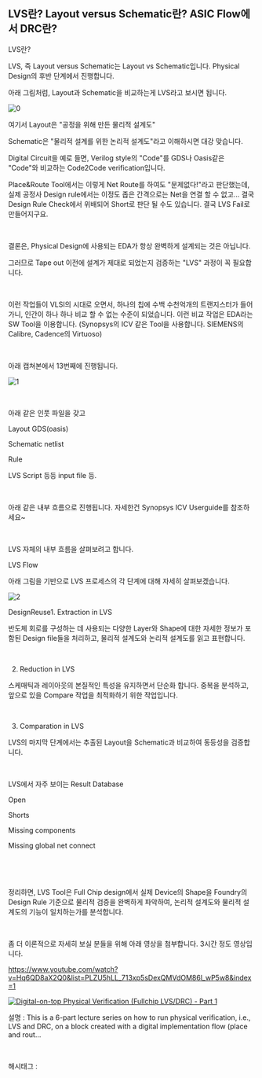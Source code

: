 ## LVS란? Layout versus Schematic란? ASIC Flow에서 DRC란?

LVS란?

LVS, 즉 Layout versus Schematic는 Layout vs Schematic입니다. Physical Design의 후반 단계에서 진행합니다.

아래 그림처럼, Layout과 Schematic을 비교하는게 LVS라고 보시면 됩니다.

![0](/asset/img/223386321077/0.png)

여기서 Layout은 "공정을 위해 만든 물리적 설계도"

Schematic은 "물리적 설계를 위한 논리적 설계도"라고 이해하시면 대강 맞습니다.

Digital Circuit을 예로 들면, Verilog style의 "Code"를 GDS나 Oasis같은 "Code"와 비교하는 Code2Code verification입니다.

Place&Route Tool에서는 이렇게 Net Route를 하여도 "문제없다!"라고 판단했는데, 실제 공정사 Design rule에서는 이정도 좁은 간격으로는 Net을 연결 할 수 없고... 결국 Design Rule Check에서 위배되어 Short로 판단 될 수도 있습니다. 결국 LVS Fail로 만들어지구요.

​

결론은, Physical Design에 사용되는 EDA가 항상 완벽하게 설계되는 것은 아닙니다.

그러므로 Tape out 이전에 설계가 제대로 되었는지 검증하는 "LVS" 과정이 꼭 필요합니다.

​

이런 작업들이 VLSI의 시대로 오면서, 하나의 칩에 수백 수천억개의 트랜지스터가 들어가니, 인간이 하나 하나 비교 할 수 없는 수준이 되었습니다. 이런 비교 작업은 EDA라는 SW Tool을 이용합니다. (Synopsys의 ICV 같은 Tool을 사용합니다. SIEMENS의 Calibre, Cadence의 Virtuoso)

​

아래 캡쳐본에서 13번째에 진행됩니다.

![1](/asset/img/223386321077/1.png)

​

아래 같은 인풋 파일을 갖고

Layout GDS(oasis)

Schematic netlist

Rule

LVS Script 등등 input file 등.

​

아래 같은 내부 흐름으로 진행됩니다. 자세한건 Synopsys ICV Userguide를 참조하세요~

​

LVS 자체의 내부 흐름을 살펴보려고 합니다.

LVS Flow

아래 그림을 기반으로 LVS 프로세스의 각 단계에 대해 자세히 살펴보겠습니다.

![2](/asset/img/223386321077/2.png)

DesignReuse1. Extraction in LVS

반도체 회로를 구성하는 데 사용되는 다양한 Layer와 Shape에 대한 자세한 정보가 포함된 Design file들을 처리하고, 물리적 설계도와 논리적 설계도를 읽고 표현합니다.

​

2. Reduction in LVS

스케매틱과 레이아웃의 본질적인 특성을 유지하면서 단순화 합니다. 중복을 분석하고, 앞으로 있을 Compare 작업을 최적화하기 위한 작업입니다.

​

3. Comparation in LVS

LVS의 마지막 단계에서는 추출된 Layout을 Schematic과 비교하여 동등성을 검증합니다. 

​

LVS에서 자주 보이는 Result Database

Open

Shorts

Missing components

Missing global net connect

​

​

정리하면,  LVS Tool은 Full Chip design에서 실제 Device의 Shape을 Foundry의 Design Rule 기준으로 물리적 검증을 완벽하게 파악하여, 논리적 설계도와 물리적 설계도의 기능이 일치하는가를 분석합니다.

​

좀 더 이론적으로 자세히 보실 분들을 위해 아래 영상을 첨부합니다. 3시간 정도 영상입니다.

https://www.youtube.com/watch?v=Hq6QD8aX2Q0&list=PLZU5hLL_713xp5sDexQMVdOM86l_wP5w8&index=1

[![Digital-on-top Physical Verification (Fullchip LVS/DRC) - Part 1](https://i.ytimg.com/vi/Hq6QD8aX2Q0/hqdefault.jpg)](https://www.youtube.com/watch?v=Hq6QD8aX2Q0&list=PLZU5hLL_713xp5sDexQMVdOM86l_wP5w8&index=1)

설명 : This is a 6-part lecture series on how to run physical verification, i.e., LVS and DRC, on a block created with a digital implementation flow (place and rout...

​

 해시태그 : 